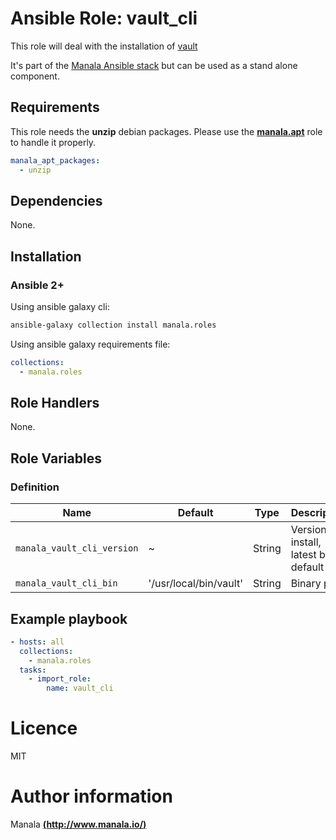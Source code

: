 # Ansible Role: vault_cli

This role will deal with the installation of [vault](https://www.vaultproject.io/downloads)

It's part of the [Manala Ansible stack](http://www.manala.io) but can be used as a stand alone component.

## Requirements

This role needs the __unzip__ debian packages. Please use the [**manala.apt**](https://galaxy.ansible.com/manala/apt/) role to handle it properly.

```yaml
manala_apt_packages:
  - unzip
```

## Dependencies

None.

## Installation

### Ansible 2+

Using ansible galaxy cli:

```bash
ansible-galaxy collection install manala.roles
```

Using ansible galaxy requirements file:

```yaml
collections:
  - manala.roles
```

## Role Handlers

None.

## Role Variables

### Definition

| Name                       | Default                  | Type   | Description                            |
| -------------------------- | ------------------------ | ------ | -------------------------------------- |
| `manala_vault_cli_version` | ~                        | String | Version to install, latest by default  |
| `manala_vault_cli_bin`     | '/usr/local/bin/vault'   | String | Binary path                            |

## Example playbook

```yaml
- hosts: all
  collections:
    - manala.roles
  tasks:
    - import_role:
        name: vault_cli
```

# Licence

MIT

# Author information

Manala [**(http://www.manala.io/)**](http://www.manala.io)
